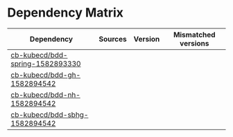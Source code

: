 # Dependency Matrix

Dependency | Sources | Version | Mismatched versions
---------- | ------- | ------- | -------------------
[cb-kubecd/bdd-spring-1582893330](https://github.com/cb-kubecd/bdd-spring-1582893330.git) |  | []() | 
[cb-kubecd/bdd-gh-1582894542](https://github.com/cb-kubecd/bdd-gh-1582894542.git) |  | []() | 
[cb-kubecd/bdd-nh-1582894542](https://github.com/cb-kubecd/bdd-nh-1582894542.git) |  | []() | 
[cb-kubecd/bdd-sbhg-1582894542](https://github.com/cb-kubecd/bdd-sbhg-1582894542.git) |  | []() | 
